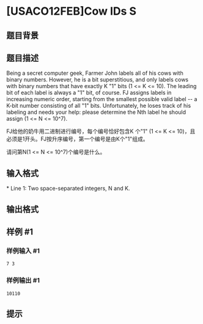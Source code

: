 # [USACO12FEB]Cow IDs S

## 题目背景



## 题目描述

Being a secret computer geek, Farmer John labels all of his cows with binary numbers.  However, he is a bit superstitious, and only labels cows with binary numbers that have exactly K "1" bits (1 <= K <= 10).  The leading bit of each label is always a "1" bit, of course.  FJ assigns labels in increasing numeric order, starting from the smallest possible valid label -- a K-bit number consisting of all "1" bits.  Unfortunately, he loses track of his labeling and needs your help: please determine the Nth label he should assign (1 <= N <= 10^7).

FJ给他的奶牛用二进制进行编号，每个编号恰好包含K 个"1"  (1 <= K <= 10)，且必须是1开头。FJ按升序编号，第一个编号是由K个"1"组成。


请问第N(1 <= N <= 10^7)个编号是什么。


## 输入格式

\* Line 1: Two space-separated integers, N and K.


## 输出格式



## 样例 #1

### 样例输入 #1
```
7 3 
```

### 样例输出 #1

```
10110 
```

## 提示


